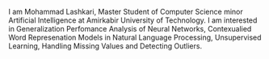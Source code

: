 I am Mohammad Lashkari, Master Student of Computer Science minor Artificial Intelligence at Amirkabir University of Technology. I am interested in Generalization Perfomance Analysis of Neural Networks, Contexualied Word Represenation Models in Natural Language Processing, Unsupervised Learning, Handling Missing Values and Detecting Outliers. 
